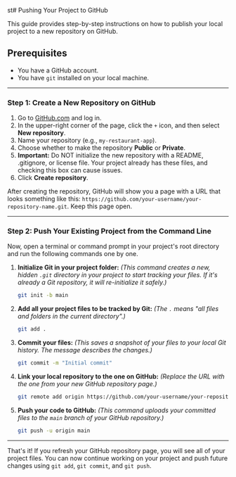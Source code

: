 st# Pushing Your Project to GitHub

This guide provides step-by-step instructions on how to publish your local project to a new repository on GitHub.

## Prerequisites

*   You have a GitHub account.
*   You have `git` installed on your local machine.

---

### Step 1: Create a New Repository on GitHub

1.  Go to [GitHub.com](https://github.com) and log in.
2.  In the upper-right corner of the page, click the `+` icon, and then select **New repository**.
3.  Name your repository (e.g., `my-restaurant-app`).
4.  Choose whether to make the repository **Public** or **Private**.
5.  **Important:** Do NOT initialize the new repository with a README, .gitignore, or license file. Your project already has these files, and checking this box can cause issues.
6.  Click **Create repository**.

After creating the repository, GitHub will show you a page with a URL that looks something like this: `https://github.com/your-username/your-repository-name.git`. Keep this page open.

---

### Step 2: Push Your Existing Project from the Command Line

Now, open a terminal or command prompt in your project's root directory and run the following commands one by one.

1.  **Initialize Git in your project folder:**
    *(This command creates a new, hidden `.git` directory in your project to start tracking your files. If it's already a Git repository, it will re-initialize it safely.)*

    ```bash
    git init -b main
    ```

2.  **Add all your project files to be tracked by Git:**
    *(The `.` means "all files and folders in the current directory".)*

    ```bash
    git add .
    ```

3.  **Commit your files:**
    *(This saves a snapshot of your files to your local Git history. The message describes the changes.)*

    ```bash
    git commit -m "Initial commit"
    ```

4.  **Link your local repository to the one on GitHub:**
    *(Replace the URL with the one from your new GitHub repository page.)*

    ```bash
    git remote add origin https://github.com/your-username/your-repository-name.git
    ```

5.  **Push your code to GitHub:**
    *(This command uploads your committed files to the `main` branch of your GitHub repository.)*

    ```bash
    git push -u origin main
    ```

---

That's it! If you refresh your GitHub repository page, you will see all of your project files. You can now continue working on your project and push future changes using `git add`, `git commit`, and `git push`.